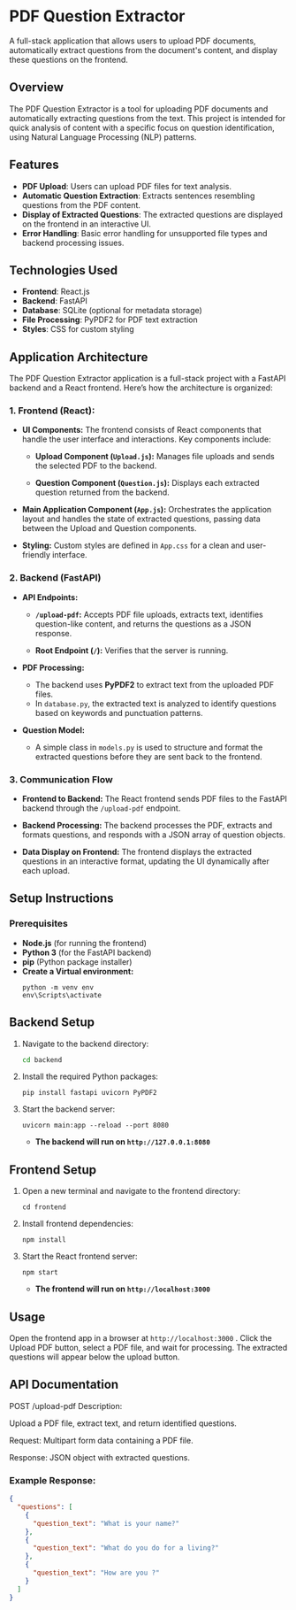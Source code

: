 # PDF Question Extractor

A full-stack application that allows users to upload PDF documents, automatically extract questions from the document's content, and display these questions on the frontend.


## Overview
The PDF Question Extractor is a tool for uploading PDF documents and automatically extracting questions from the text. This project is intended for quick analysis of content with a specific focus on question identification, using Natural Language Processing (NLP) patterns.

## Features
- **PDF Upload**: Users can upload PDF files for text analysis.
- **Automatic Question Extraction**: Extracts sentences resembling questions from the PDF content.
- **Display of Extracted Questions**: The extracted questions are displayed on the frontend in an interactive UI.
- **Error Handling**: Basic error handling for unsupported file types and backend processing issues.

## Technologies Used
- **Frontend**: React.js
- **Backend**: FastAPI
- **Database**: SQLite (optional for metadata storage)
- **File Processing**: PyPDF2 for PDF text extraction
- **Styles**: CSS for custom styling

## Application Architecture
The PDF Question Extractor application is a full-stack project with a FastAPI backend and a React frontend. Here’s how the architecture is organized:

### 1. Frontend (React): 
- **UI Components:** The frontend consists of React components that handle the user interface and interactions. Key components include:
       
    - **Upload Component (```Upload.js```):**  Manages file uploads and sends the selected PDF to the backend.

    - **Question Component (```Question.js```):** Displays each extracted question returned from the backend.

- **Main Application Component (```App.js```):** Orchestrates the application layout and handles the state of extracted questions, passing data between the Upload and Question components.

- **Styling:** Custom styles are defined in ```App.css``` for a clean and user-friendly interface.

### 2. Backend (FastAPI)
- **API Endpoints:**

    - **```/upload-pdf```:** Accepts PDF file uploads, extracts text, identifies question-like content, and returns the questions as a JSON response.

    - **Root Endpoint (```/```):** Verifies that the server is running.

- **PDF Processing:**
    - The backend uses **PyPDF2** to extract text from the uploaded PDF files.
    - In ```database.py```, the extracted text is analyzed to identify questions based on keywords and punctuation patterns.
- **Question Model:**

    -  A simple class in ```models.py``` is used to structure and format the extracted questions before they are sent back to the frontend.

### 3. Communication Flow
- **Frontend to Backend:**
 The React frontend sends PDF files to the FastAPI backend through the ```/upload-pdf``` endpoint.

- **Backend Processing:** The backend processes the PDF, extracts and formats questions, and responds with a JSON array of question objects.

- **Data Display on Frontend:** The frontend displays the extracted questions in an interactive format, updating the UI dynamically after each upload.


## Setup Instructions

### Prerequisites
- **Node.js** (for running the frontend)
- **Python 3** (for the FastAPI backend)
- **pip** (Python package installer)
- **Create a Virtual environment:**
   ```
   python -m venv env
   env\Scripts\activate
   ```



## Backend Setup
1. Navigate to the backend directory:

   ```bash
   cd backend 
   ```
2. Install the required Python packages:

   ```
   pip install fastapi uvicorn PyPDF2
   ```
3. Start the backend server:

   ```
   uvicorn main:app --reload --port 8080
   ```
   - **The backend will run on ```http://127.0.0.1:8080```**

## Frontend Setup
1. Open a new terminal and navigate to the frontend directory:

   ```
   cd frontend
   ```
2. Install frontend dependencies:

   ```
   npm install
   ```
3. Start the React frontend server:

   ```
   npm start
   ```
   - **The frontend will run on ```http://localhost:3000```**
   

## Usage
Open the frontend app in a browser at ```http://localhost:3000``` .
Click the Upload PDF button, select a PDF file, and wait for processing.
The extracted questions will appear below the upload button.

## API Documentation
POST /upload-pdf
Description: 

Upload a PDF file, extract text, and return identified questions.

Request: Multipart form data containing a PDF file.

Response: JSON object with extracted questions.

### Example Response:

```json
{
  "questions": [
    {
      "question_text": "What is your name?"
    },
    {
      "question_text": "What do you do for a living?"
    },
    {
      "question_text": "How are you ?"
    }
  ]
}
```
